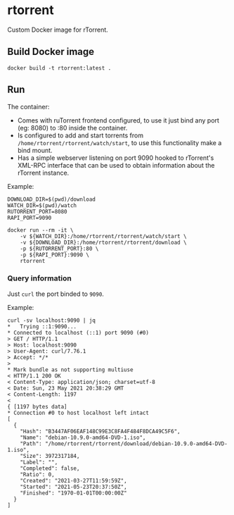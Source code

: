 # rtorrent

Custom Docker image for rTorrent.

## Build Docker image

```
docker build -t rtorrent:latest .
```

## Run

The container:

- Comes with ruTorrent frontend configured, to use it just bind any port (eg: 8080) to :80 inside the container.
- Is configured to add and start torrents from `/home/rtorrent/rtorrent/watch/start`, to use this functionality make a bind mount.
- Has a simple webserver listening on port 9090 hooked to rTorrent's XML-RPC interface that can be used to obtain information about the rTorrent instance.

Example:

```
DOWNLOAD_DIR=$(pwd)/download
WATCH_DIR=$(pwd)/watch
RUTORRENT_PORT=8080
RAPI_PORT=9090

docker run --rm -it \
    -v ${WATCH_DIR}:/home/rtorrent/rtorrent/watch/start \
    -v ${DOWNLOAD_DIR}:/home/rtorrent/rtorrent/download \
    -p ${RUTORRENT_PORT}:80 \
    -p ${RAPI_PORT}:9090 \
    rtorrent
```

### Query information

Just `curl` the port binded to `9090`.

Example:

```
curl -sv localhost:9090 | jq 
*   Trying ::1:9090...
* Connected to localhost (::1) port 9090 (#0)
> GET / HTTP/1.1
> Host: localhost:9090
> User-Agent: curl/7.76.1
> Accept: */*
> 
* Mark bundle as not supporting multiuse
< HTTP/1.1 200 OK
< Content-Type: application/json; charset=utf-8
< Date: Sun, 23 May 2021 20:38:29 GMT
< Content-Length: 1197
< 
{ [1197 bytes data]
* Connection #0 to host localhost left intact
[
  {
    "Hash": "B3447AF06EAF148C99E3C8FA4F484F8DCA49C5F6",
    "Name": "debian-10.9.0-amd64-DVD-1.iso",
    "Path": "/home/rtorrent/rtorrent/download/debian-10.9.0-amd64-DVD-1.iso",
    "Size": 3972317184,
    "Label": "",
    "Completed": false,
    "Ratio": 0,
    "Created": "2021-03-27T11:59:59Z",
    "Started": "2021-05-23T20:37:50Z",
    "Finished": "1970-01-01T00:00:00Z"
  }
]
```
